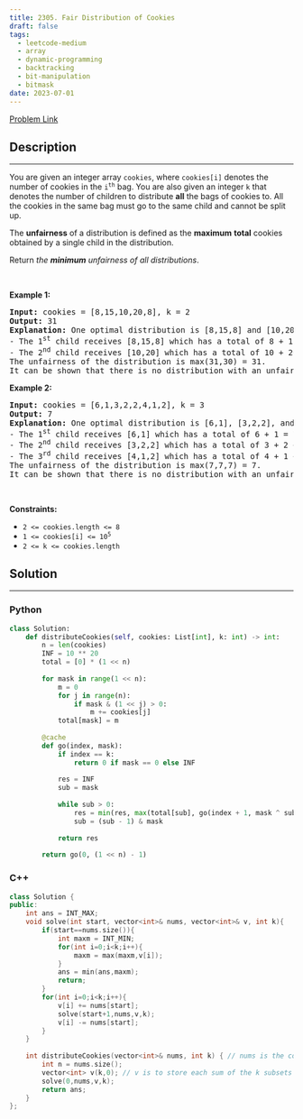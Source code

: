 ```yaml
---
title: 2305. Fair Distribution of Cookies
draft: false
tags: 
  - leetcode-medium
  - array
  - dynamic-programming
  - backtracking
  - bit-manipulation
  - bitmask
date: 2023-07-01
---
```


[Problem Link](https://leetcode.com/problems/fair-distribution-of-cookies/)

## Description

---
<p>You are given an integer array <code>cookies</code>, where <code>cookies[i]</code> denotes the number of cookies in the <code>i<sup>th</sup></code> bag. You are also given an integer <code>k</code> that denotes the number of children to distribute <strong>all</strong> the bags of cookies to. All the cookies in the same bag must go to the same child and cannot be split up.</p>

<p>The <strong>unfairness</strong> of a distribution is defined as the <strong>maximum</strong> <strong>total</strong> cookies obtained by a single child in the distribution.</p>

<p>Return <em>the <strong>minimum</strong> unfairness of all distributions</em>.</p>

<p>&nbsp;</p>
<p><strong class="example">Example 1:</strong></p>

<pre>
<strong>Input:</strong> cookies = [8,15,10,20,8], k = 2
<strong>Output:</strong> 31
<strong>Explanation:</strong> One optimal distribution is [8,15,8] and [10,20]
- The 1<sup>st</sup> child receives [8,15,8] which has a total of 8 + 15 + 8 = 31 cookies.
- The 2<sup>nd</sup> child receives [10,20] which has a total of 10 + 20 = 30 cookies.
The unfairness of the distribution is max(31,30) = 31.
It can be shown that there is no distribution with an unfairness less than 31.
</pre>

<p><strong class="example">Example 2:</strong></p>

<pre>
<strong>Input:</strong> cookies = [6,1,3,2,2,4,1,2], k = 3
<strong>Output:</strong> 7
<strong>Explanation:</strong> One optimal distribution is [6,1], [3,2,2], and [4,1,2]
- The 1<sup>st</sup> child receives [6,1] which has a total of 6 + 1 = 7 cookies.
- The 2<sup>nd</sup> child receives [3,2,2] which has a total of 3 + 2 + 2 = 7 cookies.
- The 3<sup>rd</sup> child receives [4,1,2] which has a total of 4 + 1 + 2 = 7 cookies.
The unfairness of the distribution is max(7,7,7) = 7.
It can be shown that there is no distribution with an unfairness less than 7.
</pre>

<p>&nbsp;</p>
<p><strong>Constraints:</strong></p>

<ul>
	<li><code>2 &lt;= cookies.length &lt;= 8</code></li>
	<li><code>1 &lt;= cookies[i] &lt;= 10<sup>5</sup></code></li>
	<li><code>2 &lt;= k &lt;= cookies.length</code></li>
</ul>


## Solution

---
### Python
``` py title='fair-distribution-of-cookies'
class Solution:
    def distributeCookies(self, cookies: List[int], k: int) -> int:
        n = len(cookies)
        INF = 10 ** 20
        total = [0] * (1 << n)
        
        for mask in range(1 << n):
            m = 0
            for j in range(n):
                if mask & (1 << j) > 0:
                    m += cookies[j]
            total[mask] = m
        
        @cache
        def go(index, mask):
            if index == k:
                return 0 if mask == 0 else INF
            
            res = INF
            sub = mask
            
            while sub > 0:
                res = min(res, max(total[sub], go(index + 1, mask ^ sub)))
                sub = (sub - 1) & mask
        
            return res
        
        return go(0, (1 << n) - 1)
```
### C++
``` cpp title='fair-distribution-of-cookies'
class Solution {
public:
    int ans = INT_MAX;
    void solve(int start, vector<int>& nums, vector<int>& v, int k){
        if(start==nums.size()){
            int maxm = INT_MIN;
            for(int i=0;i<k;i++){
                maxm = max(maxm,v[i]);
            }
            ans = min(ans,maxm);
            return;
        }
        for(int i=0;i<k;i++){
            v[i] += nums[start];
            solve(start+1,nums,v,k);
            v[i] -= nums[start];
        }
    }
    
    int distributeCookies(vector<int>& nums, int k) { // nums is the cookies vector
        int n = nums.size();
        vector<int> v(k,0); // v is to store each sum of the k subsets
        solve(0,nums,v,k);
        return ans;
    }
};
```

